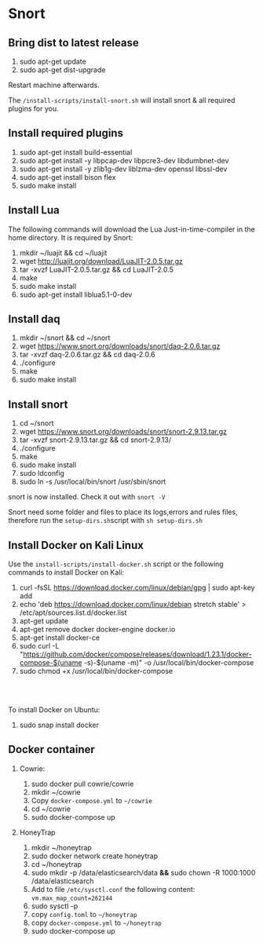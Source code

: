# Snort

## Bring dist to latest release

1. sudo apt-get update
2. sudo apt-get dist-upgrade

Restart machine afterwards.

The `/install-scripts/install-snort.sh` will install snort & all required plugins for you.

## Install required plugins

1. sudo apt-get install build-essential
2. sudo apt-get install -y libpcap-dev libpcre3-dev libdumbnet-dev
3. sudo apt-get install -y zlib1g-dev liblzma-dev openssl libssl-dev
4. sudo apt-get install bison flex
5. sudo make install

## Install Lua

The following commands will download the Lua Just-in-time-compiler in the home directory. It is required by Snort:

1. mkdir ~/luajit && cd  ~/luajit
2. wget http://luajit.org/download/LuaJIT-2.0.5.tar.gz
3. tar -xvzf LuaJIT-2.0.5.tar.gz && cd LuaJIT-2.0.5
4. make
5. sudo make install
6. sudo apt-get install liblua5.1-0-dev


## Install daq

1. mkdir ~/snort && cd ~/snort
2. wget https://www.snort.org/downloads/snort/daq-2.0.6.tar.gz
3. tar -xvzf daq-2.0.6.tar.gz && cd daq-2.0.6
4. ./configure
5. make
6. sudo make install

## Install snort

1. cd ~/snort
2. wget https://www.snort.org/downloads/snort/snort-2.9.13.tar.gz
3. tar -xvzf snort-2.9.13.tar.gz && cd snort-2.9.13/
4. ./configure
5. make
6. sudo make install
7. sudo ldconfig
8. sudo ln -s /usr/local/bin/snort /usr/sbin/snort

snort is now installed. Check it out with `snort -V`

Snort need some folder and files to place its logs,errors and rules files, therefore run the `setup-dirs.sh`script with `sh setup-dirs.sh`

## Install Docker on Kali Linux

Use the `install-scripts/install-docker.sh` script or the following commands to install Docker on Kali:

1. curl -fsSL https://download.docker.com/linux/debian/gpg | sudo apt-key add
2. echo 'deb https://download.docker.com/linux/debian stretch stable' > /etc/apt/sources.list.d/docker.list
3. apt-get update
4. apt-get remove docker docker-engine docker.io
5. apt-get install docker-ce
6. sudo curl -L "https://github.com/docker/compose/releases/download/1.23.1/docker-compose-$(uname -s)-$(uname -m)" -o /usr/local/bin/docker-compose
7. sudo chmod +x /usr/local/bin/docker-compose

<br><br>

To install Docker on Ubuntu:
1. sudo snap install docker



## Docker container

1. Cowrie:
   1. sudo docker pull cowrie/cowrie
   2. mkdir ~/cowrie
   3. Copy `docker-compose.yml` to `~/cowrie`
   4. cd ~/cowrie
   5. sudo docker-compose up 
   
2. HoneyTrap
   1. mkdir ~/honeytrap
   2. sudo docker network create honeytrap
   3. cd ~/honeytrap
   3. sudo mkdir -p /data/elasticsearch/data **&&** sudo chown -R 1000:1000 /data/elasticsearch
   4. Add to file `/etc/sysctl.conf` the following content: `vm.max_map_count=262144` 
   5. sudo sysctl -p
   7. copy `config.toml` to `~/honeytrap`
   8. copy `docker-compose.yml` to `~/honeytrap`
   9. sudo docker-compose up